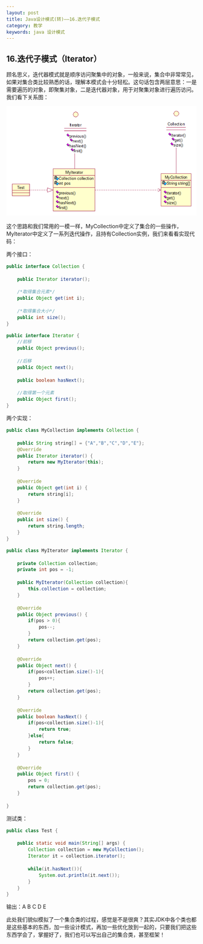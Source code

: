 ```yaml
---
layout: post
title: Java设计模式(转)——16.迭代子模式
category: 教学
keywords: java 设计模式
---
```


## 16.迭代子模式（Iterator）

顾名思义，迭代器模式就是顺序访问聚集中的对象，一般来说，集合中非常常见，如果对集合类比较熟悉的话，理解本模式会十分轻松。这句话包含两层意思：一是需要遍历的对象，即聚集对象，二是迭代器对象，用于对聚集对象进行遍历访问。我们看下关系图：

<img src="/assets/img/0027.png">

这个思路和我们常用的一模一样，MyCollection中定义了集合的一些操作，MyIterator中定义了一系列迭代操作，且持有Collection实例，我们来看看实现代码：

两个接口：

``` java
public interface Collection {
	
	public Iterator iterator();
	
	/*取得集合元素*/
	public Object get(int i);
	
	/*取得集合大小*/
	public int size();
}
```

``` java
public interface Iterator {
	//前移
	public Object previous();
	
	//后移
	public Object next();
	
	public boolean hasNext();
	
	//取得第一个元素
	public Object first();
}
```

两个实现：

``` java
public class MyCollection implements Collection {

	public String string[] = {"A","B","C","D","E"};
	@Override
	public Iterator iterator() {
		return new MyIterator(this);
	}

	@Override
	public Object get(int i) {
		return string[i];
	}

	@Override
	public int size() {
		return string.length;
	}
}
```

``` java
public class MyIterator implements Iterator {

	private Collection collection;
	private int pos = -1;
	
	public MyIterator(Collection collection){
		this.collection = collection;
	}
	
	@Override
	public Object previous() {
		if(pos > 0){
			pos--;
		}
		return collection.get(pos);
	}

	@Override
	public Object next() {
		if(pos<collection.size()-1){
			pos++;
		}
		return collection.get(pos);
	}

	@Override
	public boolean hasNext() {
		if(pos<collection.size()-1){
			return true;
		}else{
			return false;
		}
	}

	@Override
	public Object first() {
		pos = 0;
		return collection.get(pos);
	}

}
```

测试类：

``` java
public class Test {

	public static void main(String[] args) {
		Collection collection = new MyCollection();
		Iterator it = collection.iterator();
		
		while(it.hasNext()){
			System.out.println(it.next());
		}
	}
}
```

输出：A B C D E

此处我们貌似模拟了一个集合类的过程，感觉是不是很爽？其实JDK中各个类也都是这些基本的东西，加一些设计模式，再加一些优化放到一起的，只要我们把这些东西学会了，掌握好了，我们也可以写出自己的集合类，甚至框架！
